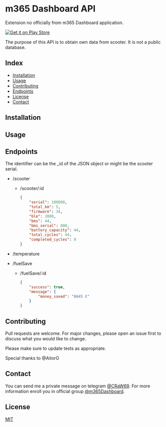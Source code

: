 # m365 Dashboard API

Extension no officially from m365 Dashboard application.


<a href="https://play.google.com/store/apps/details?id=adriandp.m365dashboard">![Get it on Play Store](https://play.google.com/intl/en_us/badges/static/images/badges/en_badge_web_generic.png)</a>

The purpose of this API is to obtain own data from scooter. It is not a public database.

## Index

- [Installation](#installation)
- [Usage](#usage)
- [Contributing](#contributing)
- [Endpoints](#endpoints)
- [License](#license)
- [Contact](#contact)

## Installation

## Usage

## Endpoints

The identifier can be the _id of the JSON object or might be the scooter serial.


- /scooter
  - /scooter/:id

    ```json
    {
        "serial": 100000,
        "total_km": 5,
        "firmware": 34,
        "ble": 2000,
        "bms": 44,
        "bms_serial": 800,
        "battery_capacity": 44,
        "total_cycles": 44,
        "completed_cycles": 0
    }

- /temperature

- /fuelSave
  - /fuelSave/:id

    ```json
    {
        "success": true,
        "message": {
            "money_saved": "6645 €"
        }
    }
    ```

## Contributing
Pull requests are welcome. For major changes, please open an issue first to discuss what you would like to change.

Please make sure to update tests as appropriate.

Special thanks to @AitorG

## Contact

You can send me a private message on telegram [@CRaW69](https://t.me/CRaW69).
For more information enroll you in official group [@m365Dashboard](https://t.me/m365Dashboard).

## License
[MIT](https://choosealicense.com/licenses/mit/)
